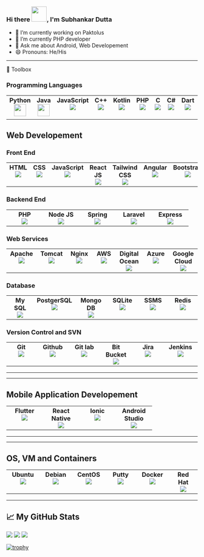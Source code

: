 ### Hi there <img src="https://media.tenor.com/A7eequnhcGwAAAAM/hand.gif" width="40px"/>, I'm Subhankar Dutta

- 🔭 I’m currently working on Paktolus
- 🌱 I’m currently PHP developer
- 💬 Ask me about Android, Web Developement 
- 😄 Pronouns: He/His
---

🧰 Toolbox

### Programming Languages 

<table>
        <tbody>
            <tr valign="top">
                <td width="80px" align="center">
                <span><strong>Python</strong></span><br>
                <img height="32px" src="https://cdn.jsdelivr.net/gh/devicons/devicon/icons/python/python-original.svg">
                </td>
                <td width="80px" align="center">
                <span><strong>Java</strong></span><br>
                <img height="32" src="https://cdn.jsdelivr.net/gh/devicons/devicon/icons/java/java-original.svg">
                </td>
                <td width="80px" align="center">
                <span><strong>JavaScript</strong></span><br>
                <img src="https://cdn.jsdelivr.net/gh/devicons/devicon/icons/javascript/javascript-original.svg" />    
                </td>
                <td width="80px" align="center">
                <span><strong>C++</strong></span><br>
                <img src="https://cdn.jsdelivr.net/gh/devicons/devicon/icons/cplusplus/cplusplus-original.svg" />    
                </td>
                <td width="80px" align="center">
                <span><strong>Kotlin</strong></span><br>
                <img src="https://cdn.jsdelivr.net/gh/devicons/devicon/icons/kotlin/kotlin-original.svg" />
                </td>
                <td width="80px" align="center">
                <span><strong>PHP</strong></span><br>
                <img src="https://cdn.jsdelivr.net/gh/devicons/devicon/icons/php/php-plain.svg" />
                </td>
                <td width="80px" align="center">
                <span><strong>C</strong></span><br>
                <img src="https://cdn.jsdelivr.net/gh/devicons/devicon/icons/c/c-original.svg" />
                </td>
                <td width="80px" align="center">
                <span><strong>C#</strong></span><br>
                <img src="https://cdn.jsdelivr.net/gh/devicons/devicon/icons/csharp/csharp-original.svg" />
                </td>
                <td width="80px" align="center">
                <span><strong>Dart</strong></span><br>
                <img src="https://cdn.jsdelivr.net/gh/devicons/devicon/icons/dart/dart-original.svg" />
                </td>
                <td width="80px" align="center">
                <span><strong>Type Script</strong></span><br>
                <img src="https://cdn.jsdelivr.net/gh/devicons/devicon/icons/typescript/typescript-original.svg" />
                </td>
            </tr>
        </tbody>
    </table>
    
## Web Developement

### Front End

<table>
        <tbody>
            <tr valign="top">
                <td width="80px" align="center">
                <span><strong>HTML</strong></span><br>
                <img src="https://cdn.jsdelivr.net/gh/devicons/devicon/icons/html5/html5-original.svg" />
                </td>
                <td width="80px" align="center">
                <span><strong>CSS</strong></span><br>
                <img src="https://cdn.jsdelivr.net/gh/devicons/devicon/icons/css3/css3-original.svg" />
                </td>
                <td width="80px" align="center">
                <span><strong>JavaScript</strong></span><br>
                <img src="https://cdn.jsdelivr.net/gh/devicons/devicon/icons/javascript/javascript-original.svg" />    
                </td>
                <td width="80px" align="center">
                <span><strong>React JS</strong></span><br>
                <img src="https://cdn.jsdelivr.net/gh/devicons/devicon/icons/react/react-original.svg" />
                </td>
                <td width="80px" align="center">
                <span><strong>Tailwind CSS</strong></span><br>
                <img src="https://cdn.jsdelivr.net/gh/devicons/devicon/icons/tailwindcss/tailwindcss-plain.svg" />
                </td>
                <td width="80px" align="center">
                <span><strong>Angular</strong></span><br>
                <img src="https://cdn.jsdelivr.net/gh/devicons/devicon/icons/angularjs/angularjs-original.svg" />
                </td>
                <td width="80px" align="center">
                <span><strong>Bootstrap</strong></span><br>
                <img src="https://cdn.jsdelivr.net/gh/devicons/devicon/icons/bootstrap/bootstrap-original.svg" />
                </td>
                <td width="80px" align="center">
                <span><strong>JQuery</strong></span><br>
                <img src="https://cdn.jsdelivr.net/gh/devicons/devicon/icons/jquery/jquery-original.svg" />
                </td>
                <td width="80px" align="center">
                <span><strong>MUI</strong></span><br>
                <img src="https://cdn.jsdelivr.net/gh/devicons/devicon/icons/materialui/materialui-original.svg" />    
                </td>
                <td width="80px" align="center">
                <span><strong>Next JS</strong></span><br>
                <img src="https://cdn.jsdelivr.net/gh/devicons/devicon/icons/nextjs/nextjs-original.svg" />
                </td>
                <td width="80px" align="center">
                <span><strong>SASS</strong></span><br>
                <img src="https://cdn.jsdelivr.net/gh/devicons/devicon/icons/sass/sass-original.svg" />
                </td>
                <td width="80px" align="center">
                <span><strong>Three JS</strong></span><br>
                <img src="https://cdn.jsdelivr.net/gh/devicons/devicon/icons/threejs/threejs-original.svg" />
                </td>
                <td width="80px" align="center">
                <span><strong>Vue js</strong></span><br>
                <img src="https://cdn.jsdelivr.net/gh/devicons/devicon/icons/vuejs/vuejs-original.svg" />
                </td>
                <td width="80px" align="center">
                <span><strong>Redux</strong></span><br>
                 <img src="https://cdn.jsdelivr.net/gh/devicons/devicon/icons/redux/redux-original.svg" />
                 </td>
            </tr>
        </tbody>
    </table>

### Backend End

<table>
        <tbody>
            <tr valign="top">
                <td width="80px" align="center">
                <span><strong>PHP</strong></span><br>
                <img src="https://cdn.jsdelivr.net/gh/devicons/devicon/icons/php/php-original.svg" />
                </td>
                <td width="80px" align="center">
                <span><strong>Node JS</strong></span><br>
                <img src="https://cdn.jsdelivr.net/gh/devicons/devicon/icons/nodejs/nodejs-original-wordmark.svg" />
                </td>
                <td width="80px" align="center">
                <span><strong>Spring</strong></span><br>
                <img src="https://cdn.jsdelivr.net/gh/devicons/devicon/icons/spring/spring-original-wordmark.svg" />
                </td>
                <td width="80px" align="center">
                <span><strong>Laravel</strong></span><br>
                <img src="https://cdn.jsdelivr.net/gh/devicons/devicon/icons/laravel/laravel-plain.svg" />    
                </td>
                <td width="80px" align="center">
                <span><strong>Express</strong></span><br>
                <img src="https://cdn.jsdelivr.net/gh/devicons/devicon/icons/express/express-original-wordmark.svg" />
                </td>
            </tr>
        </tbody>
    </table>
    
### Web Services


<table>
        <tbody>
            <tr valign="top">
                <td width="80px" align="center">
                <span><strong>Apache</strong></span><br>
                <img src="https://cdn.jsdelivr.net/gh/devicons/devicon/icons/apache/apache-original-wordmark.svg" />
                </td>
                <td width="80px" align="center">
                <span><strong>Tomcat</strong></span><br>
                <img src="https://cdn.jsdelivr.net/gh/devicons/devicon/icons/tomcat/tomcat-original-wordmark.svg" />
                </td>
                <td width="80px" align="center">
                <span><strong>Nginx</strong></span><br>
                <img src="https://cdn.jsdelivr.net/gh/devicons/devicon/icons/nginx/nginx-original.svg" />    
                </td>
                <td width="80px" align="center">
                <span><strong>AWS</strong></span><br>
                <img src="https://cdn.jsdelivr.net/gh/devicons/devicon/icons/amazonwebservices/amazonwebservices-original-wordmark.svg" />
                </td>
                <td width="80px" align="center">
                <span><strong>Digital Ocean</strong></span><br>
                <img src="https://cdn.jsdelivr.net/gh/devicons/devicon/icons/digitalocean/digitalocean-original-wordmark.svg" />
                </td>
                <td width="80px" align="center">
                <span><strong>Azure</strong></span><br>
                <img src="https://cdn.jsdelivr.net/gh/devicons/devicon/icons/azure/azure-original-wordmark.svg" />
                </td>
                <td width="80px" align="center">
                <span><strong>Google Cloud</strong></span><br>
                <img src="https://cdn.jsdelivr.net/gh/devicons/devicon/icons/googlecloud/googlecloud-original.svg" />
                </td>
            </tr>
        </tbody>
    </table>
    
### Database

<table>
        <tbody>
            <tr valign="top">
                <td width="80px" align="center">
                <span><strong>My SQL</strong></span><br>
                <img src="https://cdn.jsdelivr.net/gh/devicons/devicon/icons/mysql/mysql-original-wordmark.svg" />
                </td>
                <td width="80px" align="center">
                <span><strong>PostgerSQL</strong></span><br>
                <img src="https://cdn.jsdelivr.net/gh/devicons/devicon/icons/postgresql/postgresql-original-wordmark.svg" />
                </td>
                <td width="80px" align="center">
                <span><strong>Mongo DB</strong></span><br>
                <img src="https://cdn.jsdelivr.net/gh/devicons/devicon/icons/mongodb/mongodb-original-wordmark.svg" />
                </td>
                <td width="80px" align="center">
                <span><strong>SQLite</strong></span><br>
                <img src="https://cdn.jsdelivr.net/gh/devicons/devicon/icons/sqlite/sqlite-original-wordmark.svg" />
                </td>
                <td width="80px" align="center">
                <span><strong>SSMS</strong></span><br>
                <img src="https://cdn.jsdelivr.net/gh/devicons/devicon/icons/microsoftsqlserver/microsoftsqlserver-plain-wordmark.svg" />
                </td>
                <td width="80px" align="center">
                <span><strong>Redis</strong></span><br>
                <img src="https://cdn.jsdelivr.net/gh/devicons/devicon/icons/redis/redis-original-wordmark.svg" />
                </td>
            </tr>
        </tbody>
    </table>
    
### Version Control and SVN

<table>
        <tbody>
            <tr valign="top">
                <td width="80px" align="center">
                <span><strong>Git</strong></span><br>
                <img src="https://cdn.jsdelivr.net/gh/devicons/devicon/icons/git/git-original.svg" />
                </td>
                <td width="80px" align="center">
                <span><strong>Github</strong></span><br>
                <img src="https://cdn.jsdelivr.net/gh/devicons/devicon/icons/github/github-original-wordmark.svg" />
                </td>
                <td width="80px" align="center">
                <span><strong>Git lab</strong></span><br>
                <img src="https://cdn.jsdelivr.net/gh/devicons/devicon/icons/gitlab/gitlab-original-wordmark.svg" />
                </td>
                <td width="80px" align="center">
                <span><strong>Bit Bucket</strong></span><br>
                <img src="https://cdn.jsdelivr.net/gh/devicons/devicon/icons/bitbucket/bitbucket-original-wordmark.svg" />
                </td>
                <td width="80px" align="center">
                <span><strong>Jira</strong></span><br>
                <img src="https://cdn.jsdelivr.net/gh/devicons/devicon/icons/jira/jira-original-wordmark.svg" />
                </td>
                <td width="80px" align="center">
                <span><strong>Jenkins</strong></span><br>
                <img src="https://cdn.jsdelivr.net/gh/devicons/devicon/icons/jenkins/jenkins-original.svg" />
                </td>
            </tr>
        </tbody>
    </table>

---

---

## Mobile Application Developement

<table>
        <tbody>
            <tr valign="top">
                <td width="80px" align="center">
                <span><strong>Flutter</strong></span><br>
                <img src="https://cdn.jsdelivr.net/gh/devicons/devicon/icons/flutter/flutter-original.svg" />
                </td>
                <td width="80px" align="center">
                <span><strong>React Native</strong></span><br>
                <img src="https://cdn.jsdelivr.net/gh/devicons/devicon/icons/react/react-original.svg" />
                </td>
                <td width="80px" align="center">
                <span><strong>Ionic</strong></span><br>
                <img src="https://cdn.jsdelivr.net/gh/devicons/devicon/icons/ionic/ionic-original-wordmark.svg" />
                </td>
                <td width="80px" align="center">
                <span><strong>Android Studio</strong></span><br>
                <img src="https://cdn.jsdelivr.net/gh/devicons/devicon/icons/androidstudio/androidstudio-original.svg" />
                </td>
            </tr>
        </tbody>
    </table>
    
---

---

## OS, VM and Containers

<table>
        <tbody>
            <tr valign="top">
                <td width="80px" align="center">
                <span><strong>Ubuntu</strong></span><br>
                <img src="https://cdn.jsdelivr.net/gh/devicons/devicon/icons/ubuntu/ubuntu-plain-wordmark.svg" />
                </td>
                <td width="80px" align="center">
                <span><strong>Debian</strong></span><br>
                <img src="https://cdn.jsdelivr.net/gh/devicons/devicon/icons/debian/debian-original.svg" />
                </td>
                <td width="80px" align="center">
                <span><strong>CentOS</strong></span><br>
                <img src="https://cdn.jsdelivr.net/gh/devicons/devicon/icons/centos/centos-original.svg" />
                </td>
                <td width="80px" align="center">
                <span><strong>Putty</strong></span><br>
                <img src="https://cdn.jsdelivr.net/gh/devicons/devicon/icons/putty/putty-original.svg" />
                </td>
                <td width="80px" align="center">
                <span><strong>Docker</strong></span><br>
                <img src="https://cdn.jsdelivr.net/gh/devicons/devicon/icons/docker/docker-original-wordmark.svg" />
                </td>
                <td width="80px" align="center">
                <span><strong>Red Hat</strong></span><br>
                <img src="https://cdn.jsdelivr.net/gh/devicons/devicon/icons/redhat/redhat-original-wordmark.svg" />
                </td>
            </tr>
        </tbody>
    </table>
    
---

## &#x1f4c8; My GitHub Stats

<img src ="https://github-readme-stats.vercel.app/api?username=subhankar-dutta-paktolus&&show_icons=true&title_color=ffffff&icon_color=bb2acf&text_color=daf7dc&bg_color=151515">

<img src="https://github-readme-streak-stats.herokuapp.com/?user=subhankar-dutta-paktolus"/>


<img src="https://github-readme-stats.vercel.app/api/top-langs?username=subhankar-dutta-paktolus&layout=compact"/>

[![trophy](https://github-profile-trophy.vercel.app/?username=subhankar-dutta-paktolus&theme=radical)](https://github.com/subhankar-dutta-paktolus/github-profile-trophy)

